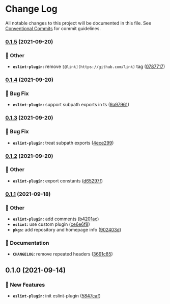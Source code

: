 # Change Log

All notable changes to this project will be documented in this file.
See [Conventional Commits](https://conventionalcommits.org) for commit guidelines.

### [0.1.5](https://github.com/younho9/lib/compare/@younho9/eslint-plugin@0.1.4...@younho9/eslint-plugin@0.1.5) (2021-09-20)


### :broom: Other

* **`eslint-plugin`:** remove `[@link](https://github.com/link)` tag ([0787717](https://github.com/younho9/lib/commit/078771784f10f460897afb93cdc2d6d2d20254c8))



### [0.1.4](https://github.com/younho9/lib/compare/@younho9/eslint-plugin@0.1.3...@younho9/eslint-plugin@0.1.4) (2021-09-20)


### :bug: Bug Fix

* **`eslint-plugin`:** support subpath exports in ts ([9a97961](https://github.com/younho9/lib/commit/9a97961e5375b1e95480e1ff54c940354a32184a))



### [0.1.3](https://github.com/younho9/lib/compare/@younho9/eslint-plugin@0.1.2...@younho9/eslint-plugin@0.1.3) (2021-09-20)


### :bug: Bug Fix

* **`eslint-plugin`:** treat subpath exports ([4ece299](https://github.com/younho9/lib/commit/4ece29959ad2dd7e4207fcbd1cf0095b702275c1))



### [0.1.2](https://github.com/younho9/lib/compare/@younho9/eslint-plugin@0.1.1...@younho9/eslint-plugin@0.1.2) (2021-09-20)


### :broom: Other

* **`eslint-plugin`:** export constants ([d65297f](https://github.com/younho9/lib/commit/d65297fcf93d32faa850e51c112c81f43f5167ed))



### [0.1.1](https://github.com/younho9/lib/compare/@younho9/eslint-plugin@0.1.0...@younho9/eslint-plugin@0.1.1) (2021-09-18)


### :broom: Other

* **`eslint-plugin`:** add comments ([b4201ac](https://github.com/younho9/lib/commit/b4201ac51591c324d979bbaf961605d25aa4feb5))
* **`eslint`:** use custom plugin ([ce6e6f8](https://github.com/younho9/lib/commit/ce6e6f869cfec313b89ad5a2c5a32c2fd79743a5))
* **`pkgs`:** add repository and homepage info ([902403d](https://github.com/younho9/lib/commit/902403d6d2b0430effa51b037d48b91b92739eef))


### :memo: Documentation

* **`CHANGELOG`:** remove repeated headers ([3691c85](https://github.com/younho9/lib/commit/3691c8544bdaceafd94e4692da1a6316daecd69c))



## 0.1.0 (2021-09-14)

### :rocket: New Features

- **`eslint-plugin`:** init eslint-plugin ([5847caf](https://github.com/younho9/lib/commit/5847caf9f45fe179a0ab05cc1e46e1118694a23d))
